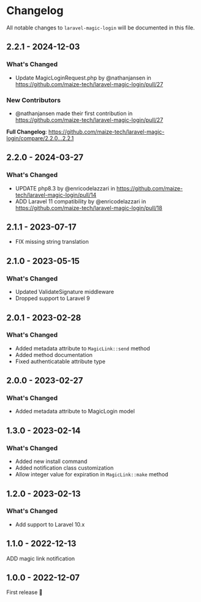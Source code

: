 # Changelog

All notable changes to `laravel-magic-login` will be documented in this file.

## 2.2.1 - 2024-12-03

### What's Changed

* Update MagicLoginRequest.php by @nathanjansen in https://github.com/maize-tech/laravel-magic-login/pull/27

### New Contributors

* @nathanjansen made their first contribution in https://github.com/maize-tech/laravel-magic-login/pull/27

**Full Changelog**: https://github.com/maize-tech/laravel-magic-login/compare/2.2.0...2.2.1

## 2.2.0 - 2024-03-27

### What's Changed

* UPDATE php8.3 by @enricodelazzari in https://github.com/maize-tech/laravel-magic-login/pull/14
* ADD Laravel 11 compatibility by @enricodelazzari in https://github.com/maize-tech/laravel-magic-login/pull/18

## 2.1.1 - 2023-07-17

- FIX missing string translation

## 2.1.0 - 2023-05-15

### What's Changed

- Updated ValidateSignature middleware
- Dropped support to Laravel 9

## 2.0.1 - 2023-02-28

### What's Changed

- Added metadata attribute to `MagicLink::send` method
- Added method documentation
- Fixed authenticatable attribute type

## 2.0.0 - 2023-02-27

### What's Changed

- Added metadata attribute to MagicLogin model

## 1.3.0 - 2023-02-14

### What's Changed

- Added new install command
- Added notification class customization
- Allow integer value for expiration in `MagicLink::make` method

## 1.2.0 - 2023-02-13

### What's Changed

- Add support to Laravel 10.x

## 1.1.0 - 2022-12-13

ADD magic link notification

## 1.0.0 - 2022-12-07

First release 🚀
